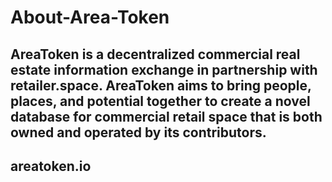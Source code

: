 # About-Area-Token

## AreaToken is a decentralized commercial real estate information exchange in partnership with retailer.space. AreaToken aims to bring people, places, and potential together to create a novel database for commercial retail space that is both owned and operated by its contributors.

## areatoken.io
